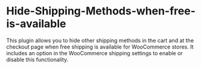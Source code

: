 # Hide-Shipping-Methods-when-free-is-available
This plugin allows you to hide other shipping methods in the cart and at the checkout page when free shipping is available for WooCommerce stores. It includes an option in the WooCommerce shipping settings to enable or disable this functionality.
